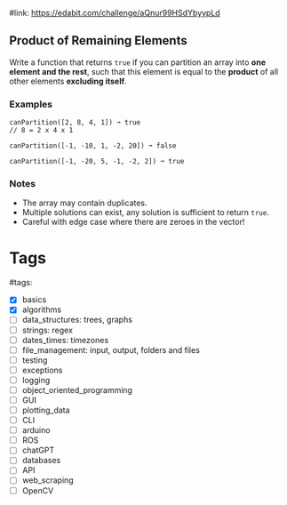 #link: https://edabit.com/challenge/aQnur99HSdYbyypLd

## Product of Remaining Elements

Write a function that returns `true` if you can partition an array into **one element and the rest**, such that this element is equal to the **product** of all other elements **excluding itself**.

### Examples

```
canPartition([2, 8, 4, 1]) ➞ true
// 8 = 2 x 4 x 1

canPartition([-1, -10, 1, -2, 20]) ➞ false

canPartition([-1, -20, 5, -1, -2, 2]) ➞ true
```

### Notes

- The array may contain duplicates.
- Multiple solutions can exist, any solution is sufficient to return `true`.
- Careful with edge case where there are zeroes in the vector!

# Tags

#tags: 
- [x] basics
- [x] algorithms
- [ ] data_structures: trees, graphs
- [ ] strings: regex
- [ ] dates_times: timezones
- [ ] file_management: input, output, folders and files
- [ ] testing
- [ ] exceptions
- [ ] logging
- [ ] object_oriented_programming
- [ ] GUI
- [ ] plotting_data
- [ ] CLI
- [ ] arduino
- [ ] ROS
- [ ] chatGPT
- [ ] databases
- [ ] API
- [ ] web_scraping
- [ ] OpenCV